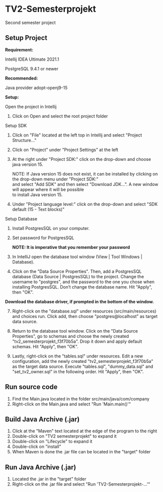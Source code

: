 # TV2-Semesterprojekt
Second semester project

## Setup Project 
__Requirement:__

Intellij IDEA Ultimate 2021.1

PostgreSQL 9.4.1 or newer

__Recommended:__

Java provider adopt-openj9-15

__Setup:__

Open the project in Intellij

1. Click on Open and select the root project folder

Setup SDK

1. Click on "File" located at the left top in Intellij and select "Project Structure..."
2. Click on "Project" under "Project Settings" at the left
3. At the right under "Project SDK:" click on the drop-down and choose java version 15.

   NOTE: If Java version 15 does not exist, it can be installed by clicking on the drop-down menu under "Project SDK:"<br>
   and select "Add SDK" and then select "Download JDK...". A new window will appear where it will be possible<br>
   to install Java version 15.

4. Under "Project language level:" click on the drop-down and select "SDK default (15 - Text blocks)"

Setup Database

1. Install PostgresSQL on your computer.

2. Set password for PostgresSQL
   
      **NOTE: It is imperative that you remember your password**

3. In IntelliJ open the database tool window (View | Tool Windows | Database).

4. Click on the "Data Source Properties". Then, add a PostgresSQL database (Data Source | PostgresSQL) to the project. Change the username to "postgres", and the password to the one you chose when installing PostgresSQL. Don’t change the database name. Hit "Apply", then "OK". 

**Download the database driver, if prompted in the bottom of the window.**

7. Right-click on the "database.sql" under resources (src/main/resources) and choices run. Click add, then choose "postgres@localhost" as target data source.

8. Return to the database tool window. Click on the "Data Source Properties", go to schemas and choose the newly created "tv2_semesterprojekt_f3f70b5a". 
Drop it down and apply default schemas. Hit "Apply", then "OK". 
   
9. Lastly, right-click on the "tables.sql" under resources. Edit a new configuration, add the newly created "tv2_semesterprojekt_f3f70b5a" as the target data source. Execute "tables.sql", "dummy_data.sql" and "set_tv2_owner.sql" in the following order. Hit "Apply", then "OK".

## Run source code

1. Find the Main.java located in the folder src/main/java/com/company
2. Right-click on the Main.java and select "Run 'Main.main()'"

## Build Java Archive (.jar)

1. Click at the "Maven" text located at the edge of the program to the right
2. Double-click on "TV2 semesterprojekt" to expand it
3. Double-click on "Lifecycle" to expand it
4. Double-click on "install"
5. When Maven is done the .jar file can be located in the "target" folder

## Run Java Archive (.jar)

1. Located the .jar in the "target" folder
1. Right-click on the .jar file and select "Run 'TV2-Semesterprojekt-...'"
